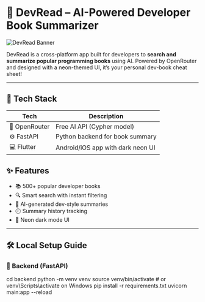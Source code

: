 # 🚀 DevRead – AI-Powered Developer Book Summarizer

![DevRead Banner](https://your-screenshot-url-if-any.com/banner.png)

DevRead is a cross-platform app built for developers to **search and summarize popular programming books** using AI. Powered by OpenRouter and designed with a neon-themed UI, it’s your personal dev-book cheat sheet!

---

## 🔧 Tech Stack

| Tech         | Description                       |
|--------------|-----------------------------------|
| 🧠 OpenRouter | Free AI API (Cypher model)        |
| ⚙️ FastAPI     | Python backend for book summary  |
| 💻 Flutter    | Android/iOS app with dark neon UI |


## ✨ Features

- 📚 500+ popular developer books
- 🔍 Smart search with instant filtering
- 🧠 AI-generated dev-style summaries
- 🕘 Summary history tracking
- 🎨 Neon dark mode UI


---

## 🛠️ Local Setup Guide

### 🔹 Backend (FastAPI)

cd backend
python -m venv venv
source venv/bin/activate  # or venv\Scripts\activate on Windows
pip install -r requirements.txt
uvicorn main:app --reload
